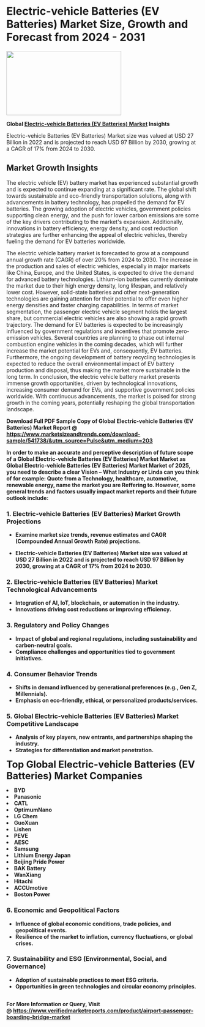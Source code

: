 <H1>Electric-vehicle Batteries (EV Batteries) Market Size, Growth and Forecast from 2024 - 2031</H1><img class="aligncenter size-medium wp-image-584254" src="https://thirdeyenews.in/wp-content/uploads/2024/09/Global-Market-Research-300x168.jpeg" alt="" width="300" height="168" /><p><strong>Global&nbsp;<a href="https://www.marketsizeandtrends.com/download-sample/541738/&amp;utm_source=Pulse&amp;utm_medium=203">Electric-vehicle Batteries (EV Batteries) Market</a> Insights</strong></p><p>Electric-vehicle Batteries (EV Batteries) Market size was valued at USD 27 Billion in 2022 and is projected to reach USD 97 Billion by 2030, growing at a CAGR of 17% from 2024 to 2030.</p><p><h2>Market Growth Insights</h2> <p>The electric vehicle (EV) battery market has experienced substantial growth and is expected to continue expanding at a significant rate. The global shift towards sustainable and eco-friendly transportation solutions, along with advancements in battery technology, has propelled the demand for EV batteries. The growing adoption of electric vehicles, government policies supporting clean energy, and the push for lower carbon emissions are some of the key drivers contributing to the market's expansion. Additionally, innovations in battery efficiency, energy density, and cost reduction strategies are further enhancing the appeal of electric vehicles, thereby fueling the demand for EV batteries worldwide.</p> <p><strong></strong></p> <p>The electric vehicle battery market is forecasted to grow at a compound annual growth rate (CAGR) of over 20% from 2024 to 2030. The increase in the production and sales of electric vehicles, especially in major markets like China, Europe, and the United States, is expected to drive the demand for advanced battery technologies. Lithium-ion batteries currently dominate the market due to their high energy density, long lifespan, and relatively lower cost. However, solid-state batteries and other next-generation technologies are gaining attention for their potential to offer even higher energy densities and faster charging capabilities. In terms of market segmentation, the passenger electric vehicle segment holds the largest share, but commercial electric vehicles are also showing a rapid growth trajectory. The demand for EV batteries is expected to be increasingly influenced by government regulations and incentives that promote zero-emission vehicles. Several countries are planning to phase out internal combustion engine vehicles in the coming decades, which will further increase the market potential for EVs and, consequently, EV batteries. Furthermore, the ongoing development of battery recycling technologies is expected to reduce the overall environmental impact of EV battery production and disposal, thus making the market more sustainable in the long term. In conclusion, the electric vehicle battery market presents immense growth opportunities, driven by technological innovations, increasing consumer demand for EVs, and supportive government policies worldwide. With continuous advancements, the market is poised for strong growth in the coming years, potentially reshaping the global transportation landscape.</p> <p><strong></p><p><span class=""><strong>Download Full PDF Sample Copy of Global Electric-vehicle Batteries (EV Batteries) Market Report</strong> @ <a href="https://www.marketsizeandtrends.com/download-sample/541738/&amp;utm_source=Pulse&amp;utm_medium=203" target="_blank">https://www.marketsizeandtrends.com/download-sample/541738/&amp;utm_source=Pulse&amp;utm_medium=203</a></span></p><p>In order to make an accurate and perceptive description of future scope of a Global&nbsp;Electric-vehicle Batteries (EV Batteries) Market Market as Global&nbsp;Electric-vehicle Batteries (EV Batteries) Market Market of 2025, you need to describe a clear Vision &ndash; What Industry or Linda can you think of for example: Quote from a Technology, healthcare, automotive, renewable energy, name the market you are Reffering to. However, some general trends and factors usually impact market reports and their future outlook include:</p><h3>1.&nbsp;<strong>Electric-vehicle Batteries (EV Batteries) Market Growth Projections</strong></h3><ul><li>Examine market size trends, revenue estimates and CAGR (Compounded Annual Growth Rate) projections.</li><li><p>Electric-vehicle Batteries (EV Batteries) Market size was valued at USD 27 Billion in 2022 and is projected to reach USD 97 Billion by 2030, growing at a CAGR of 17% from 2024 to 2030.</p></li></ul><h3>2.&nbsp;<strong>Electric-vehicle Batteries (EV Batteries) Market Technological Advancements</strong></h3><ul><li>Integration of AI, IoT, blockchain, or automation in the industry.</li><li>Innovations driving cost reductions or improving efficiency.</li></ul><h3>3.&nbsp;<strong>Regulatory and Policy Changes</strong></h3><ul><li>Impact of global and regional regulations, including sustainability and carbon-neutral goals.</li><li>Compliance challenges and opportunities tied to government initiatives.</li></ul><h3>4.&nbsp;<strong>Consumer Behavior Trends</strong></h3><ul><li>Shifts in demand influenced by generational preferences (e.g., Gen Z, Millennials).</li><li>Emphasis on eco-friendly, ethical, or personalized products/services.</li></ul><h3>5.&nbsp;<strong>Global Electric-vehicle Batteries (EV Batteries) Market Competitive Landscape</strong></h3><ul><li>Analysis of key players, new entrants, and partnerships shaping the industry.</li><li>Strategies for differentiation and market penetration.</li></ul><p data-pm-slice="1 1 []"><span style="color: inherit; font-family: inherit; font-size: 25px;">Top Global Electric-vehicle Batteries (EV Batteries) Market Companies</span></p><div class="" data-test-id=""><p><li>BYD</li><li> Panasonic</li><li> CATL</li><li> OptimumNano</li><li> LG Chem</li><li> GuoXuan</li><li> Lishen</li><li> PEVE</li><li> AESC</li><li> Samsung</li><li> Lithium Energy Japan</li><li> Beijing Pride Power</li><li> BAK Battery</li><li> WanXiang</li><li> Hitachi</li><li> ACCUmotive</li><li> Boston Power</li></p></div><h3>6.&nbsp;<strong>Economic and Geopolitical Factors</strong></h3><ul><li>Influence of global economic conditions, trade policies, and geopolitical events.</li><li>Resilience of the market to inflation, currency fluctuations, or global crises.</li></ul><h3>7.&nbsp;<strong>Sustainability and ESG (Environmental, Social, and Governance)</strong></h3><ul><li>Adoption of sustainable practices to meet ESG criteria.</li><li>Opportunities in green technologies and circular economy principles.</li></ul><h2><strong style="font-size: 14px;">For More Information or Query, Visit @&nbsp;</strong><a style="background-color: #ffffff; font-size: 14px;" href="https://www.marketsizeandtrends.com/report/electric-vehicle-batteries-ev-batteries-market/" target="_blank">https://www.verifiedmarketreports.com/product/airport-passenger-boarding-bridge-market</a></h2>
